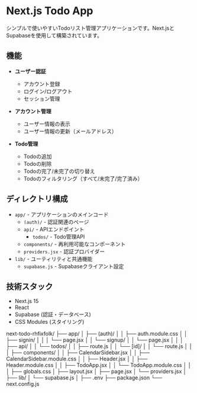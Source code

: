 # Next.js Todo App

シンプルで使いやすいTodoリスト管理アプリケーションです。Next.jsとSupabaseを使用して構築されています。

## 機能

- **ユーザー認証**
  - アカウント登録
  - ログイン/ログアウト
  - セッション管理

- **アカウント管理**
  - ユーザー情報の表示
  - ユーザー情報の更新（メールアドレス）

- **Todo管理**
  - Todoの追加
  - Todoの削除
  - Todoの完了/未完了の切り替え
  - Todoのフィルタリング（すべて/未完了/完了済み）

## ディレクトリ構成

- `app/` - アプリケーションのメインコード
  - `(auth)/` - 認証関連のページ
  - `api/` - APIエンドポイント
    - `todos/` - Todo管理API
  - `components/` - 再利用可能なコンポーネント
  - `providers.jsx` - 認証プロバイダー
- `lib/` - ユーティリティと共通機能
  - `supabase.js` - Supabaseクライアント設定

## 技術スタック

- Next.js 15
- React
- Supabase (認証・データベース)
- CSS Modules (スタイリング)

next-todo-rhfixfolk/
├── app/
│   ├── (auth)/
│   │   ├── auth.module.css
│   │   ├── signin/
│   │   │   └── page.jsx
│   │   └── signup/
│   │       └── page.jsx
│   │
│   ├── api/
│   │   └── todos/
│   │       ├── route.js
│   │       └── [id]/
│   │           └── route.js
│   │
│   ├── components/
│   │   ├── CalendarSidebar.jsx
│   │   ├── CalendarSidebar.module.css
│   │   ├── Header.jsx
│   │   ├── Header.module.css
│   │   ├── TodoApp.jsx
│   │   └── TodoApp.module.css
│   │
│   ├── globals.css
│   ├── layout.jsx
│   ├── page.jsx
│   └── providers.jsx
│
├── lib/
│   └── supabase.js
│
├── .env
├── package.json
└── next.config.js